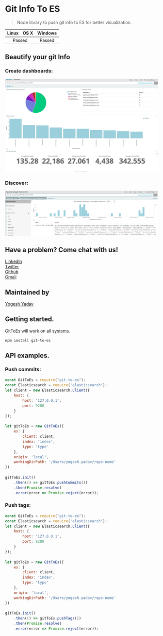 # Git Info To ES

> Node library to push git info to ES for better visualization.

<table>
    <thead>
        <tr>
            <th>Linux</th>
            <th>OS X</th>
            <th>Windows</th>
        </tr>
    </thead>
    <tbody>
        <tr>
            <td colspan="2" align="center">Passed</td>
            <td align="center">Passed</td>
        </tr>
    </tbody>
</table>


## Beautify your git Info ##

### Create dashboards: ###
![Dashboard-1](assets/dashboard-1.png?raw=true "Dashboard-1")

### Discover: ###
![Discover-1](assets/discover-1.png?raw=true "Discover-1")


## Have a problem? Come chat with us! ##

[LinkedIn](https://www.linkedin.com/in/yogeshyadav108098)<br />
[Twitter](https://twitter.com/Yogeshyadav098)<br />
[Github](https://github.com/yogeshyadav108098)<br />
[Gmail](<mailto:yogeshyadav108098@gmail.com>)

## Maintained by ##
[Yogesh Yadav](https://www.linkedin.com/in/yogeshyadav108098/)

## Getting started. ##

GitToEs will work on all systems.

``` bash
npm install git-to-es
```

## API examples. ##

### Push commits: ###

``` javascript
const GitToEs = require("git-to-es");
const Elasticsearch = require('elasticsearch');
let client = new Elasticsearch.Client({
    host: {
        host: '127.0.0.1',
        port: 9200
    }
});

let gitToEs = new GitToEs({
    es: {
        client: client,
        index: 'index',
        type: 'type'
    },
    origin: 'local',
    workingDirPath: '/Users/yogesh.yadav/repo-name'
})

gitToEs.init()
    .then(() => gitToEs.pushCommits())
    .then(Promise.resolve)
    .error(error => Promise.reject(error));

```

### Push tags: ###

``` javascript
const GitToEs = require("git-to-es");
const Elasticsearch = require('elasticsearch');
let client = new Elasticsearch.Client({
    host: {
        host: '127.0.0.1',
        port: 9200
    }
});

let gitToEs = new GitToEs({
    es: {
        client: client,
        index: 'index',
        type: 'type'
    },
    origin: 'local',
    workingDirPath: '/Users/yogesh.yadav/repo-name'
})

gitToEs.init()
    .then(() => gitToEs.pushTags())
    .then(Promise.resolve)
    .error(error => Promise.reject(error));

```

